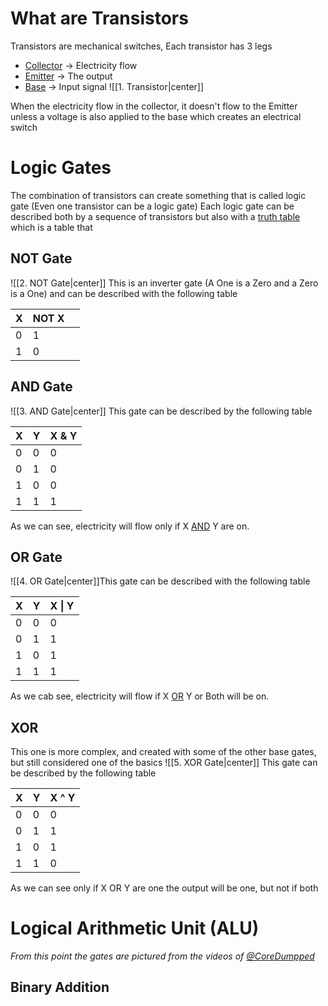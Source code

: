 # What are Transistors
Transistors are mechanical switches, Each transistor has 3 legs
- <u>Collector</u>  -> Electricity flow
- <u>Emitter</u> -> The output
- <u>Base</u> -> Input signal
![[1. Transistor|center]]

When the electricity flow in the collector, it doesn't flow to the Emitter unless a voltage is also applied to the base which creates an electrical switch 
# Logic Gates
The combination of transistors can create something that is called logic gate (Even one transistor can be a logic gate)
Each logic gate can be described both by a sequence of transistors but also with a <u>truth table</u> which is a table that 
## NOT Gate
![[2. NOT Gate|center]]
This is an inverter gate (A One is a Zero and a Zero is a One) and can be described with the following table

| X   | NOT X |     |
| --- | ----- | --- |
| 0   | 1     |     |
| 1   | 0     |     |

## AND Gate
![[3. AND Gate|center]]
This gate can be described by the following table

| X   | Y   | X & Y |
| --- | --- | ----- |
| 0   | 0   | 0     |
| 0   | 1   | 0     |
| 1   | 0   | 0     |
| 1   | 1   | 1     |
As we can see, electricity will flow only if X <u>AND</u> Y are on. 
## OR Gate 
![[4. OR Gate|center]]This gate can be described with the following table

| X   | Y   | X \| Y |
| --- | --- | ------ |
| 0   | 0   | 0      |
| 0   | 1   | 1      |
| 1   | 0   | 1      |
| 1   | 1   | 1      |
As we cab see, electricity will flow if X <u>OR</u> Y or Both will be on.
## XOR
This one is more complex, and created with some of the other base gates, but still considered one of the basics
![[5. XOR Gate|center]]
This gate can be described by the following table

| X   | Y   | X ^ Y |
| --- | --- | ----- |
| 0   | 0   | 0     |
| 0   | 1   | 1     |
| 1   | 0   | 1     |
| 1   | 1   | 0     |
As we can see only if X OR Y are one the output will be one, but not if both

# Logical Arithmetic Unit (ALU)
_From this point the gates are pictured from the videos of [@CoreDumpped](https://www.youtube.com/@CoreDumpped)_
## Binary Addition
